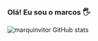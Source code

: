 ### Olá! Eu sou o marcos 🖐

![marquinvitor GitHub stats](https://github-readme-stats.vercel.app/api?username=marquinvitor&show_icons=true&theme=radical)
